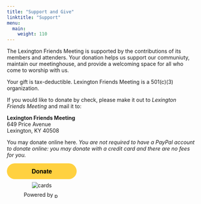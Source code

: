 ```yaml
---
title: "Support and Give"
linktitle: "Support"
menu:
  main:
    weight: 110
---
```


The Lexington Friends Meeting is supported by the contributions of its members
and attenders.  Your donation helps us support our communiuty, maintain our
meetinghouse, and provide a welcoming space for all who come to worship with
us.

Your gift is tax-deductible.  Lexington Friends Meeting is a 501(c)(3) organization.

If you would like to donate by check, please make it out to *Lexington Friends Meeting* and mail it to:

**Lexington Friends Meeting**<br/>
649 Price Avenue<br/>
Lexington, KY 40508<br/>

You may donate online here. *You are not required to have a PayPal account to
donate online: you may donate with a credit card and there are no fees for you.*


<style>.pp-SSZ3TNR3MLMVN{text-align:center;border:none;border-radius:1.5rem;min-width:11.625rem;padding:0 2rem;height:2.625rem;font-weight:bold;background-color:#FFD140;color:#000000;font-family:"Helvetica Neue",Arial,sans-serif;font-size:1rem;line-height:1.25rem;cursor:pointer;}</style>
<form action="https://www.paypal.com/ncp/payment/SSZ3TNR3MLMVN" method="post" target="_top" style="display:inline-grid;justify-items:center;align-content:start;gap:0.5rem;">
  <input class="pp-SSZ3TNR3MLMVN" type="submit" value="Donate" />
  <img src=https://www.paypalobjects.com/images/Debit_Credit_APM.svg alt="cards" />
  <section> Powered by <img src="https://www.paypalobjects.com/paypal-ui/logos/svg/paypal-wordmark-color.svg" alt="paypal" style="height:0.875rem;vertical-align:middle;"/></section>
</form>

